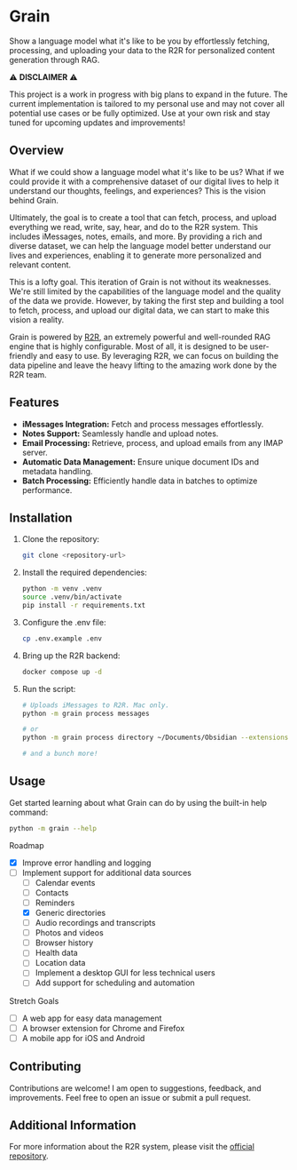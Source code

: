 # Grain

Show a language model what it's like to be you by effortlessly fetching, processing, and uploading your data to the R2R for personalized content generation through RAG.

⚠️ **DISCLAIMER** ⚠️

This project is a work in progress with big plans to expand in the future. The current implementation is tailored to my personal use and may not cover all potential use cases or be fully optimized. Use at your own risk and stay tuned for upcoming updates and improvements!

## Overview

What if we could show a language model what it's like to be us? What if we could provide it with a comprehensive dataset of our digital lives to help it understand our thoughts, feelings, and experiences? This is the vision behind Grain.

Ultimately, the goal is to create a tool that can fetch, process, and upload everything we read, write, say, hear, and do to the R2R system. This includes iMessages, notes, emails, and more. By providing a rich and diverse dataset, we can help the language model better understand our lives and experiences, enabling it to generate more personalized and relevant content.

This is a lofty goal. This iteration of Grain is not without its weaknesses. We're still limited by the capabilities of the language model and the quality of the data we provide. However, by taking the first step and building a tool to fetch, process, and upload our digital data, we can start to make this vision a reality.

Grain is powered by [R2R](https://github.com/SciPhi-AI/R2R), an extremely powerful and well-rounded RAG engine that is highly configurable. Most of all, it is designed to be user-friendly and easy to use. By leveraging R2R, we can focus on building the data pipeline and leave the heavy lifting to the amazing work done by the R2R team.

## Features

- **iMessages Integration:** Fetch and process messages effortlessly.
- **Notes Support:** Seamlessly handle and upload notes.
- **Email Processing:** Retrieve, process, and upload emails from any IMAP server.
- **Automatic Data Management:** Ensure unique document IDs and metadata handling.
- **Batch Processing:** Efficiently handle data in batches to optimize performance.

## Installation

1. Clone the repository:

    ```bash
    git clone <repository-url>
    ```

2. Install the required dependencies:

    ```bash
    python -m venv .venv
    source .venv/bin/activate
    pip install -r requirements.txt
    ```

3. Configure the .env file:

    ```bash
    cp .env.example .env
    ```

4. Bring up the R2R backend:

    ```bash
    docker compose up -d
    ```

5. Run the script:

    ```bash
    # Uploads iMessages to R2R. Mac only.
    python -m grain process messages

    # or
    python -m grain process directory ~/Documents/Obsidian --extensions md --extensions txt --recursive

    # and a bunch more!
    ```

## Usage

Get started learning about what Grain can do by using the built-in help command:

```bash
python -m grain --help
```

Roadmap

- [x] Improve error handling and logging
- [ ] Implement support for additional data sources
    - [ ] Calendar events
    - [ ] Contacts
    - [ ] Reminders
    - [x] Generic directories
    - [ ] Audio recordings and transcripts
    - [ ] Photos and videos
    - [ ] Browser history
    - [ ] Health data
    - [ ] Location data
    - [ ] Implement a desktop GUI for less technical users
    - [ ] Add support for scheduling and automation

Stretch Goals

- [ ] A web app for easy data management
- [ ] A browser extension for Chrome and Firefox
- [ ] A mobile app for iOS and Android

## Contributing

Contributions are welcome! I am open to suggestions, feedback, and improvements. Feel free to open an issue or submit a pull request.

## Additional Information

For more information about the R2R system, please visit the [official repository](https://github.com/SciPhi-AI/R2R). 